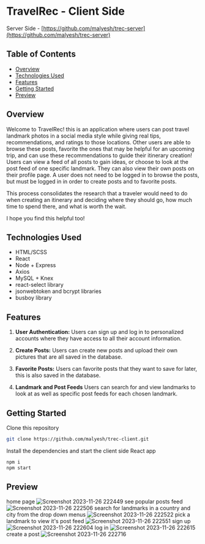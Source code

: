 # TravelRec - Client Side

Server Side - [https://github.com/malyesh/trec-server](https://github.com/malyesh/trec-server)

## Table of Contents

- [Overview](#overview)
- [Technologies Used](#technologies-used)
- [Features](#features)
- [Getting Started](#getting-started)
- [Preview](#preview)

## Overview

Welcome to TravelRec! this is an application where users can post travel landmark photos in a social media style while giving real tips, recommendations, and ratings to those locations. Other users are able to browse these posts, favorite the ones that may be helpful for an upcoming trip, and can use these recommendations to guide their itinerary creation! Users can view a feed of all posts to gain ideas, or choose to look at the post feed of one specific landmark. They can also view their own posts on their profile page. A user does not need to be logged in to browse the posts, but must be logged in in order to create posts and to favorite posts.

This process consolidates the research that a traveler would need to do when creating an itinerary and deciding where they should go, how much time to spend there, and what is worth the wait.

I hope you find this helpful too!

## Technologies Used

- HTML/SCSS
- React
- Node + Express
- Axios
- MySQL + Knex
- react-select library
- jsonwebtoken and bcrypt libraries
- busboy library

## Features

1. **User Authentication:**
   Users can sign up and log in to personalized accounts where they have access to all their account information.

2. **Create Posts:**
   Users can create new posts and upload their own pictures that are all saved in the database.

3. **Favorite Posts:**
   Users can favorite posts that they want to save for later, this is also saved in the database.

4. **Landmark and Post Feeds**
   Users can search for and view landmarks to look at as well as specific post feeds for each chosen landmark.

## Getting Started

Clone this repository

```bash
git clone https://github.com/malyesh/trec-client.git
```

Install the dependencies and start the client side React app

```bash
npm i
npm start
```

## Preview

home page
![Screenshot 2023-11-26 222449](https://github.com/malyesh/trec-server/assets/74512928/6f054454-1fa2-41d6-8013-b72a67162358)
see popular posts feed
![Screenshot 2023-11-26 222506](https://github.com/malyesh/trec-server/assets/74512928/9d3b61e7-c5fe-4802-8c1b-98535d98f3a6)
search for landmarks in a country and city from the drop down menus
![Screenshot 2023-11-26 222522](https://github.com/malyesh/trec-server/assets/74512928/757bf01a-4fe9-4f3d-a063-d7f4a688e676)
pick a landmark to view it's post feed
![Screenshot 2023-11-26 222551](https://github.com/malyesh/trec-server/assets/74512928/1e8fb66c-4f35-4fa3-bb7d-7283eb6acffa)
sign up
![Screenshot 2023-11-26 222604](https://github.com/malyesh/trec-server/assets/74512928/ef887ad3-0a1a-4452-902d-679f40f3aafd)
log in
![Screenshot 2023-11-26 222615](https://github.com/malyesh/trec-server/assets/74512928/b8eb2f66-1cef-4c5d-af04-910825983880)
create a post
![Screenshot 2023-11-26 222716](https://github.com/malyesh/trec-server/assets/74512928/682e3312-0e8c-49f2-a542-dd7a5cb27fb8)
